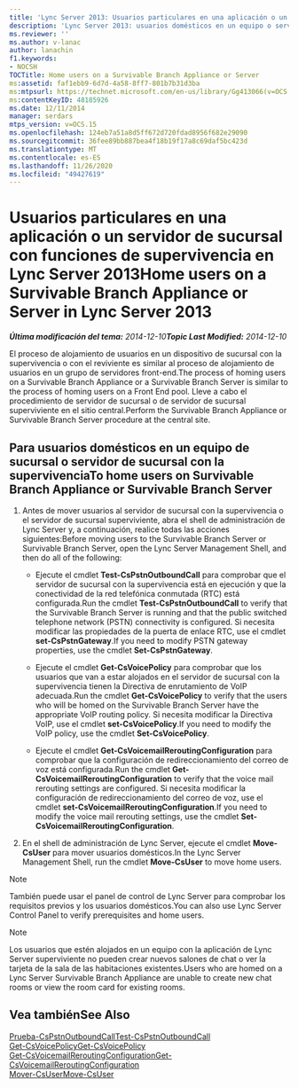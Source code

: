 ```yaml
---
title: 'Lync Server 2013: Usuarios particulares en una aplicación o un servidor de sucursal con funciones de supervivencia'
description: 'Lync Server 2013: usuarios domésticos en un equipo o servidor de sucursal con la supervivencia.'
ms.reviewer: ''
ms.author: v-lanac
author: lanachin
f1.keywords:
- NOCSH
TOCTitle: Home users on a Survivable Branch Appliance or Server
ms:assetid: faf1ebb9-6d7d-4a58-8ff7-801b7b31d3ba
ms:mtpsurl: https://technet.microsoft.com/en-us/library/Gg413066(v=OCS.15)
ms:contentKeyID: 48185926
ms.date: 12/11/2014
manager: serdars
mtps_version: v=OCS.15
ms.openlocfilehash: 124eb7a51a8d5ff672d720fdad8956f682e29090
ms.sourcegitcommit: 36fee89bb887bea4f18b19f17a8c69daf5bc423d
ms.translationtype: MT
ms.contentlocale: es-ES
ms.lasthandoff: 11/26/2020
ms.locfileid: "49427619"
---
```

# <a name="home-users-on-a-survivable-branch-appliance-or-server-in-lync-server-2013"></a><span data-ttu-id="ea98c-103">Usuarios particulares en una aplicación o un servidor de sucursal con funciones de supervivencia en Lync Server 2013</span><span class="sxs-lookup"><span data-stu-id="ea98c-103">Home users on a Survivable Branch Appliance or Server in Lync Server 2013</span></span>

<div data-xmlns="http://www.w3.org/1999/xhtml">

<div class="topic" data-xmlns="http://www.w3.org/1999/xhtml" data-msxsl="urn:schemas-microsoft-com:xslt" data-cs="https://msdn.microsoft.com/">

<div data-asp="https://msdn2.microsoft.com/asp">



</div>

<div id="mainSection">

<div id="mainBody"><span data-ttu-id="ea98c-104">

<span> </span></span><span class="sxs-lookup"><span data-stu-id="ea98c-104">

<span> </span></span></span>

<span data-ttu-id="ea98c-105">_**Última modificación del tema:** 2014-12-10_</span><span class="sxs-lookup"><span data-stu-id="ea98c-105">_**Topic Last Modified:** 2014-12-10_</span></span>

<span data-ttu-id="ea98c-106">El proceso de alojamiento de usuarios en un dispositivo de sucursal con la supervivencia o con el reviviente es similar al proceso de alojamiento de usuarios en un grupo de servidores front-end.</span><span class="sxs-lookup"><span data-stu-id="ea98c-106">The process of homing users on a Survivable Branch Appliance or a Survivable Branch Server is similar to the process of homing users on a Front End pool.</span></span> <span data-ttu-id="ea98c-107">Lleve a cabo el procedimiento de servidor de sucursal o de servidor de sucursal superviviente en el sitio central.</span><span class="sxs-lookup"><span data-stu-id="ea98c-107">Perform the Survivable Branch Appliance or Survivable Branch Server procedure at the central site.</span></span>

<div>

## <a name="to-home-users-on-survivable-branch-appliance-or-survivable-branch-server"></a><span data-ttu-id="ea98c-108">Para usuarios domésticos en un equipo de sucursal o servidor de sucursal con la supervivencia</span><span class="sxs-lookup"><span data-stu-id="ea98c-108">To home users on Survivable Branch Appliance or Survivable Branch Server</span></span>

1.  <span data-ttu-id="ea98c-109">Antes de mover usuarios al servidor de sucursal con la supervivencia o el servidor de sucursal superviviente, abra el shell de administración de Lync Server y, a continuación, realice todas las acciones siguientes:</span><span class="sxs-lookup"><span data-stu-id="ea98c-109">Before moving users to the Survivable Branch Server or Survivable Branch Server, open the Lync Server Management Shell, and then do all of the following:</span></span>
    
      - <span data-ttu-id="ea98c-110">Ejecute el cmdlet **Test-CsPstnOutboundCall** para comprobar que el servidor de sucursal con la supervivencia está en ejecución y que la conectividad de la red telefónica conmutada (RTC) está configurada.</span><span class="sxs-lookup"><span data-stu-id="ea98c-110">Run the cmdlet **Test-CsPstnOutboundCall** to verify that the Survivable Branch Server is running and that the public switched telephone network (PSTN) connectivity is configured.</span></span> <span data-ttu-id="ea98c-111">Si necesita modificar las propiedades de la puerta de enlace RTC, use el cmdlet **set-CsPstnGateway**.</span><span class="sxs-lookup"><span data-stu-id="ea98c-111">If you need to modify PSTN gateway properties, use the cmdlet **Set-CsPstnGateway**.</span></span>
    
      - <span data-ttu-id="ea98c-112">Ejecute el cmdlet **Get-CsVoicePolicy** para comprobar que los usuarios que van a estar alojados en el servidor de sucursal con la supervivencia tienen la Directiva de enrutamiento de VoIP adecuada.</span><span class="sxs-lookup"><span data-stu-id="ea98c-112">Run the cmdlet **Get-CsVoicePolicy** to verify that the users who will be homed on the Survivable Branch Server have the appropriate VoIP routing policy.</span></span> <span data-ttu-id="ea98c-113">Si necesita modificar la Directiva VoIP, use el cmdlet **set-CsVoicePolicy**.</span><span class="sxs-lookup"><span data-stu-id="ea98c-113">If you need to modify the VoIP policy, use the cmdlet **Set-CsVoicePolicy**.</span></span>
    
      - <span data-ttu-id="ea98c-114">Ejecute el cmdlet **Get-CsVoicemailReroutingConfiguration** para comprobar que la configuración de redireccionamiento del correo de voz está configurada.</span><span class="sxs-lookup"><span data-stu-id="ea98c-114">Run the cmdlet **Get-CsVoicemailReroutingConfiguration** to verify that the voice mail rerouting settings are configured.</span></span> <span data-ttu-id="ea98c-115">Si necesita modificar la configuración de redireccionamiento del correo de voz, use el cmdlet **set-CsVoicemailReroutingConfiguration**.</span><span class="sxs-lookup"><span data-stu-id="ea98c-115">If you need to modify the voice mail rerouting settings, use the cmdlet **Set-CsVoicemailReroutingConfiguration**.</span></span>

2.  <span data-ttu-id="ea98c-116">En el shell de administración de Lync Server, ejecute el cmdlet **Move-CsUser** para mover usuarios domésticos.</span><span class="sxs-lookup"><span data-stu-id="ea98c-116">In the Lync Server Management Shell, run the cmdlet **Move-CsUser** to move home users.</span></span>

<div>


> [!NOTE]  
> <span data-ttu-id="ea98c-117">También puede usar el panel de control de Lync Server para comprobar los requisitos previos y los usuarios domésticos.</span><span class="sxs-lookup"><span data-stu-id="ea98c-117">You can also use Lync Server Control Panel to verify prerequisites and home users.</span></span>



</div>

<div>


> [!NOTE]  
> <span data-ttu-id="ea98c-118">Los usuarios que estén alojados en un equipo con la aplicación de Lync Server superviviente no pueden crear nuevos salones de chat o ver la tarjeta de la sala de las habitaciones existentes.</span><span class="sxs-lookup"><span data-stu-id="ea98c-118">Users who are homed on a Lync Server Survivable Branch Appliance are unable to create new chat rooms or view the room card for existing rooms.</span></span>



</div>

</div>

<div>

## <a name="see-also"></a><span data-ttu-id="ea98c-119">Vea también</span><span class="sxs-lookup"><span data-stu-id="ea98c-119">See Also</span></span>


[<span data-ttu-id="ea98c-120">Prueba-CsPstnOutboundCall</span><span class="sxs-lookup"><span data-stu-id="ea98c-120">Test-CsPstnOutboundCall</span></span>](https://docs.microsoft.com/powershell/module/skype/Test-CsPstnOutboundCall)  
[<span data-ttu-id="ea98c-121">Get-CsVoicePolicy</span><span class="sxs-lookup"><span data-stu-id="ea98c-121">Get-CsVoicePolicy</span></span>](https://docs.microsoft.com/powershell/module/skype/Get-CsVoicePolicy)  
[<span data-ttu-id="ea98c-122">Get-CsVoicemailReroutingConfiguration</span><span class="sxs-lookup"><span data-stu-id="ea98c-122">Get-CsVoicemailReroutingConfiguration</span></span>](https://docs.microsoft.com/powershell/module/skype/Get-CsVoicemailReroutingConfiguration)  
[<span data-ttu-id="ea98c-123">Mover-CsUser</span><span class="sxs-lookup"><span data-stu-id="ea98c-123">Move-CsUser</span></span>](https://docs.microsoft.com/powershell/module/skype/Move-CsUser)  
  

<span data-ttu-id="ea98c-124"></div>

</div>

<span> </span>

</div>

</div>

</span><span class="sxs-lookup"><span data-stu-id="ea98c-124"></div>

</div>

<span> </span>

</div>

</div>

</span></span></div>

